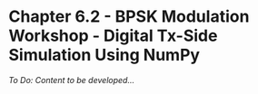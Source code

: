 ﻿# Chapter 6.2 - BPSK Modulation Workshop - Digital Tx-Side Simulation Using NumPy

*To Do: Content to be developed...*
